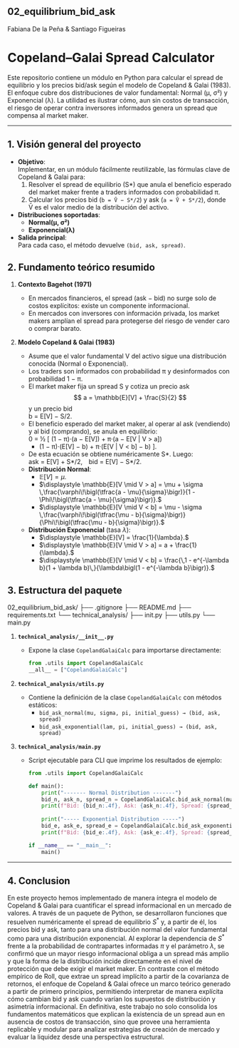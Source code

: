 ## 02_equilibrium_bid_ask
Fabiana De la Peña & Santiago Figueiras

# Copeland–Galai Spread Calculator

Este repositorio contiene un módulo en Python para calcular el spread de equilibrio y los precios bid/ask según el modelo de Copeland & Galai (1983). El enfoque cubre dos distribuciones de valor fundamental: Normal (μ, σ²) y Exponencial (λ). La utilidad es ilustrar cómo, aun sin costos de transacción, el riesgo de operar contra inversores informados genera un spread que compensa al market maker.

---

## 1. Visión general del proyecto

- **Objetivo**:  
  Implementar, en un módulo fácilmente reutilizable, las fórmulas clave de Copeland & Galai para:
  1. Resolver el spread de equilibrio (S*) que anula el beneficio esperado del market maker frente a traders informados con probabilidad π.
  2. Calcular los precios bid (`b = V̄ − S*/2`) y ask (`a = V̄ + S*/2`), donde V̄ es el valor medio de la distribución del activo.
- **Distribuciones soportadas**:  
  - **Normal(μ, σ²)**  
  - **Exponencial(λ)**
- **Salida principal**:  
  Para cada caso, el método devuelve `(bid, ask, spread)`.

## 2. Fundamento teórico resumido

1. **Contexto Bagehot (1971)**  
   - En mercados financieros, el spread (ask − bid) no surge solo de costos explícitos: existe un componente informacional.  
   - En mercados con inversores con información privada, los market makers amplían el spread para protegerse del riesgo de vender caro o comprar barato.

2. **Modelo Copeland & Galai (1983)**  
   - Asume que el valor fundamental V del activo sigue una distribución conocida (Normal o Exponencial).  
   - Los traders son informados con probabilidad π y desinformados con probabilidad 1 − π.  
   - El market maker fija un spread S y cotiza un precio ask  
     $$ 
     a = \mathbb{E}[V] + \frac{S}{2} 
     $$ 
     y un precio bid  
     b = E[V] − S/2.  
   - El beneficio esperado del market maker, al operar al ask (vendiendo) y al bid (comprando), se anula en equilibrio:  
     0 = ½ [ (1 − π)·(a − E[V]) + π·(a − E[V | V > a])   
      + (1 − π)·(E[V] − b) + π·(E[V | V < b] − b) ].  
   - De esta ecuación se obtiene numéricamente S*. Luego:  
     ask = E[V] + S*/2, bid = E[V] − S*/2.  
   - **Distribución Normal**:  
     - $\displaystyle \mathbb{E}[V] = \mu.$  
     - $\displaystyle \mathbb{E}[V \mid V > a] = \mu + \sigma \,\frac{\varphi\!\bigl(\tfrac{a - \mu}{\sigma}\bigr)}{1 - \Phi\!\bigl(\tfrac{a - \mu}{\sigma}\bigr)}.$  
     - $\displaystyle \mathbb{E}[V \mid V < b] = \mu - \sigma \,\frac{\varphi\!\bigl(\tfrac{\mu - b}{\sigma}\bigr)}{\Phi\!\bigl(\tfrac{\mu - b}{\sigma}\bigr)}.$  
   - **Distribución Exponencial** (tasa $\lambda$):  
     - $\displaystyle \mathbb{E}[V] = \frac{1}{\lambda}.$  
     - $\displaystyle \mathbb{E}[V \mid V > a] = a + \frac{1}{\lambda}.$  
     - $\displaystyle \mathbb{E}[V \mid V < b] = \frac{\,1 - e^{-\lambda b}(1 + \lambda b)\,}{\lambda\bigl(1 - e^{-\lambda b}\bigr)}.$  


## 3. Estructura del paquete

02_equilibrium_bid_ask/
├── .gitignore
├── README.md
├── requirements.txt
└── technical_analysis/
├── init.py
├── utils.py
└── main.py


1. **`technical_analysis/__init__.py`**  
   - Expone la clase `CopelandGalaiCalc` para importarse directamente:
     ```python
     from .utils import CopelandGalaiCalc
     __all__ = ["CopelandGalaiCalc"]
     ```

2. **`technical_analysis/utils.py`**  
   - Contiene la definición de la clase `CopelandGalaiCalc` con métodos estáticos:
     - `bid_ask_normal(mu, sigma, pi, initial_guess) → (bid, ask, spread)`  
     - `bid_ask_exponential(lam, pi, initial_guess) → (bid, ask, spread)`

3. **`technical_analysis/main.py`**  
   - Script ejecutable para CLI que imprime los resultados de ejemplo:
     ```python
     from .utils import CopelandGalaiCalc

     def main():
         print("------- Normal Distribution -------")
         bid_n, ask_n, spread_n = CopelandGalaiCalc.bid_ask_normal(mu=102, sigma=7, pi=0.3)
         print(f"Bid: {bid_n:.4f}, Ask: {ask_n:.4f}, Spread: {spread_n:.4f}\n")
         
         print("----- Exponential Distribution -----")
         bid_e, ask_e, spread_e = CopelandGalaiCalc.bid_ask_exponential(lam=0.0075, pi=0.01)
         print(f"Bid: {bid_e:.4f}, Ask: {ask_e:.4f}, Spread: {spread_e:.4f}")

     if __name__ == "__main__":
         main()
     ```

---


## 4. Conclusion

En este proyecto hemos implementado de manera íntegra el modelo de Copeland & Galai para cuantificar el spread informacional en un mercado de valores. A través de un paquete de Python, se desarrollaron funciones que resuelven numéricamente el spread de equilibrio $S^*$ y, a partir de él, los precios bid y ask, tanto para una distribución normal del valor fundamental como para una distribución exponencial. Al explorar la dependencia de $S^*$ frente a la probabilidad de contrapartes informadas $\pi$ y el parámetro $\lambda$, se confirmó que un mayor riesgo informacional obliga a un spread más amplio y que la forma de la distribución incide directamente en el nivel de protección que debe exigir el market maker. En contraste con el método empírico de Roll, que extrae un spread implícito a partir de la covarianza de retornos, el enfoque de Copeland & Galai ofrece un marco teórico generado a partir de primero principios, permitiendo interpretar de manera explícita cómo cambian bid y ask cuando varían los supuestos de distribución y asimetría informacional. En definitiva, este trabajo no solo consolida los fundamentos matemáticos que explican la existencia de un spread aun en ausencia de costos de transacción, sino que provee una herramienta replicable y modular para analizar estrategias de creación de mercado y evaluar la liquidez desde una perspectiva estructural.
